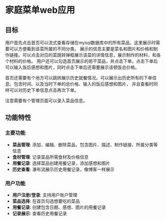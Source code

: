 # 家庭菜单web应用

## 目标
用户首先点击首页可以流式查看存储在mysql数据库中的所有菜品，这里展示时需要可以方便看到该菜所属的不同分类。
展示的信息主要是菜名和图片和价格和制作链接。可以点击对应的菜跳转弹框展示该菜的详情信息，展示制作的材料，和各个材料的价格。
用户还可以勾选首页展示的若干菜品，并点击下单。点击下单后可以输入饭后感想和图片，同时点击下单后还需要展示该顿饭总价格。

首页还需要有个地方可以跳转展示历史就餐情况。可以展示出历史所有的下单信息。包含时间、以及当时下单的总价格、输入的饭后感想和图片，
并且查看时同样可以对历史下单信息点击再次下单。

注意需要有个管理页面可以录入菜品信息。


## 功能特性

### 主要功能
- **菜品管理**: 添加、编辑、删除菜品，包含图片、描述、制作链接、所属分类等信息
- **食材管理**: 记录菜品所需食材及价格信息
- **用餐记录**: 选择菜品创建用餐记录，添加感想和图片
- **历史查看**: 瀑布流展示历史用餐记录，像博客一样展示

### 用户功能
- **用户注册/登录**: 支持用户账户管理
- **菜品选择**: 在首页勾选想要吃的菜品
- **用餐记录**: 创建包含日期、感想、图片的用餐记录
- **记录展示**: 查看历史用餐记录